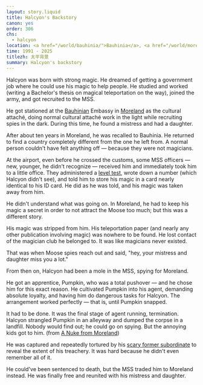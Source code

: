 ```yaml
---
layout: story.liquid
title: Halcyon's Backstory
canon: yes
order: 306
chs:
  - halcyon
location: <a href="/world/bauhinia/">Bauhinia</a>, <a href="/world/moreland/">Moreland</a>
time: 1991 - 2025
titlezh: 太平背景
summary: Halcyon's backstory
---
```


Halcyon was born with strong magic. He dreamed of getting a government job where he could use his magic to help people. He studied and worked (writing a Bachelor's thesis on magical teleportation on the way), joined the army, and got recruited to the MSS.

He got stationed at the [Bauhinian](/world/bauhinia/) Embassy in [Moreland](/world/moreland/) as the cultural attaché, doing normal cultural attaché work in the light while recruiting spies in the dark. During this time, he found a mistress and had a daughter.

After about ten years in Moreland, he was recalled to Bauhinia. He returned to find a country completely different from the one he left from. A normal person couldn't have felt anything off — because they were not magicians.

At the airport, even before he crossed the customs, some MSS officers — new, younger, he didn't recognize — received him and immediately took him to a little office. They administered a [level test](/world/bauhinia/superpowers/), wrote down a number (which Halcyon didn't see), and told him to store his magic in a card nearly identical to his ID card. He did as he was told, and his magic was taken away from him.

He didn't understand what was going on. In Moreland, he had to keep his magic a secret in order to not attract the Moose too much; but this was a different story.

His magic was stripped from him. His teleportation paper (and nearly any other publication involving magic) was nowhere to be found. He lost contact of the magician club he belonged to. It was like magicians never existed.

That was when Moose spies reach out and said, "hey, your mistress and daughter miss you a lot."

From then on, Halcyon had been a mole in the MSS, spying for Moreland.

He got an apprentice, Pumpkin, who was a total pushover — and he chose him for this exact reason. He cultivated Pumpkin into his agent, demanding absolute loyalty, and having him do dangerous tasks for Halcyon. The arrangement worked perfectly — that is, until Pumpkin snapped.

It had to be done. It was the final stage of agent running, termination. Halcyon strangled Pumpkin in an alleyway and dumped the corpse in a landfill. Nobody would find out; he could go on spying. But the annoying kids got to him. (from [A Nuke from Moreland](/stories/a-nuke-from-moreland/))

He was captured and repeatedly tortured by his [scary former subordinate](/characters/goose/) to reveal the extent of his treachery. It was hard because he didn't even remember all of it.

He could've been sentenced to death, but the MSS traded him to Moreland instead. He was finally free and reunited with his mistress and daughter.
